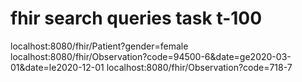 

# fhir search queries task t-100

localhost:8080/fhir/Patient?gender=female
localhost:8080/fhir/Observation?code=94500-6&date=ge2020-03-01&date=le2020-12-01
localhost:8080/fhir/Observation?code=718-7